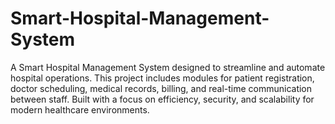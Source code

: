 # Smart-Hospital-Management-System
A Smart Hospital Management System designed to streamline and automate hospital operations. This project includes modules for patient registration, doctor scheduling, medical records, billing, and real-time communication between staff. Built with a focus on efficiency, security, and scalability for modern healthcare environments.
